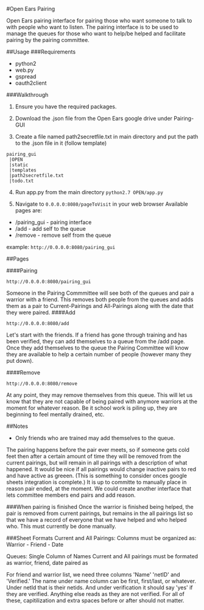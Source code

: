 #Open Ears Pairing

Open Ears pairing interface for pairing those who want someone to talk to with people who want to listen.
The pairing interface is to be used to manage the queues for those who want to help/be helped and facilitate pairing by the pairing committee.

##Usage
###Requirements
 * python2
 * web.py
 * gspread
 * oauth2client

###Walkthrough
1. Ensure you have the required packages.

2. Download the .json file from the Open Ears google drive under Pairing-GUI

3. Create a file named path2secretfile.txt in main directory and put the path to the .json file in it (follow template)

```
pairing_gui
 |OPEN
 |static
 |templates
 |path2secretfile.txt
 |todo.txt
```

4. Run app.py from the main directory
  `python2.7 OPEN/app.py`
  
5.  Navigate to ```0.0.0.0:8080/pageToVisit``` in your web browser
Available pages are:

  * /pairing_gui - pairing interface
  * /add - add self to the queue
  * /remove - remove self from the queue

  example: `http://0.0.0.0:8080/pairing_gui`

##Pages

####Pairing

`http://0.0.0.0:8080/pairing_gui`

Someone in the Pairing Commmittee will see both of the queues and pair 
a warrior with a friend. This removes both people from
the queues and adds them as a pair to Current-Pairings and All-Pairings
along with the date that they were paired. 
####Add

`http://0.0.0.0:8080/add`

Let's start with the friends. If a friend has gone through training and
has been verified, they can add themselves to a 
queue from the /add page. Once they add themselves to the queue the 
Pairing Committee will
know they are available to help a certain number of people
(however many they put down). 

####Remove

`http://0.0.0.0:8080/remove`

At any point, they may remove themselves 
from this queue. This will let us know that they are not capable of being
paired with anymore warriors at the moment for whatever reason. Be it school
work is piling up, they are beginning to feel mentally drained, etc.




##Notes

* Only friends who are trained may add themselves to the queue. 

The pairing happens before the pair ever meets, so if someone gets cold feet then after a certain
amount of time they will be removed from the current pairings, but will remain
in all pairings with a description of what happened.
It would be nice if all pairings  would change inactive pairs to red 
and have active as greeen. (This is something to consider onces google 
sheets integration is complete.)
It is up to committe to manually place in reason pair ended, 
at the moment. We could create another interface that lets committee 
members end pairs and add reason.


###When pairing is finished
Once the warrior is finished being helped, the pair is removed from
current pairings, but remains in the all pairings list so that we have
a record of everyone that we have helped and who helped who. This must
currently be done manually.


###Sheet Formats
Current and All Pairings:
Columns must be organized as: Warrior - Friend - Date

Queues:
Single Column of Names
Current and All pairings must be formated as warrior, friend, date paired as

For friend and warrior list, we need three columns 'Name' 'netID' and 
'Verified.' The name under name column can be first, first/last, or whatever.
Under netId that is their netids. And
under verification it should say 'yes' if they are verified. Anything else
reads as they are not verified. For all of these, capitilization and extra
spaces before or after should not matter.


